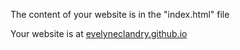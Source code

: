 The content of your website is in the "index.html" file

Your website is at [evelyneclandry.github.io](https://evelyneclandry.github.io/)
